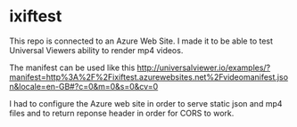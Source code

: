 # ixiftest

This repo is connected to an Azure Web Site.
I made it to be able to test Universal Viewers ability to render mp4 videos.

The manifest can be used like this
http://universalviewer.io/examples/?manifest=http%3A%2F%2Fixiftest.azurewebsites.net%2Fvideomanifest.json&locale=en-GB#?c=0&m=0&s=0&cv=0

I had to configure the Azure web site in order to serve static json and mp4 files and to return reponse header in order for CORS to work.
